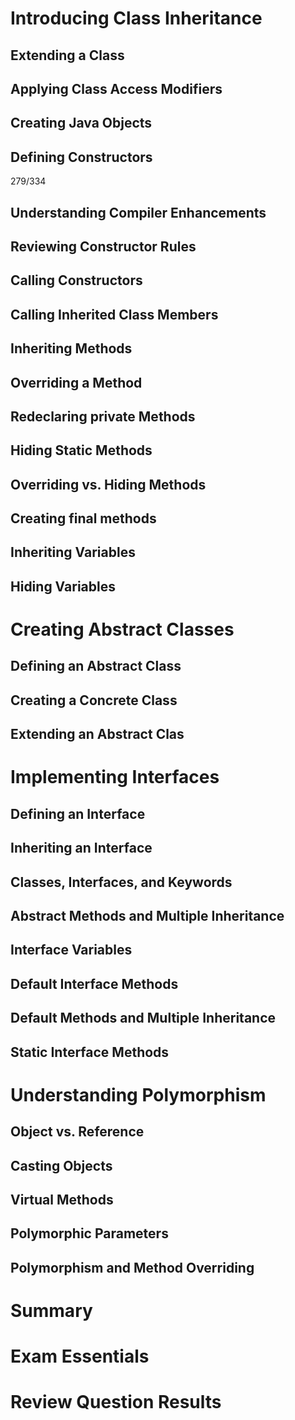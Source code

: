 # Introducing Class Inheritance

## Extending a Class

## Applying Class Access Modifiers

## Creating Java Objects

## Defining Constructors

279/334

## Understanding Compiler Enhancements

## Reviewing Constructor Rules

## Calling Constructors

## Calling Inherited Class Members

## Inheriting Methods

## Overriding a Method

## Redeclaring private Methods

## Hiding Static Methods

## Overriding vs. Hiding Methods

## Creating final methods

## Inheriting Variables

## Hiding Variables

# Creating Abstract Classes

## Defining an Abstract Class

## Creating a Concrete Class

## Extending an Abstract Clas

# Implementing Interfaces

## Defining an Interface

## Inheriting an Interface

## Classes, Interfaces, and Keywords

## Abstract Methods and Multiple Inheritance

## Interface Variables

## Default Interface Methods

## Default Methods and Multiple Inheritance

## Static Interface Methods

# Understanding Polymorphism

## Object vs. Reference

## Casting Objects

## Virtual Methods

## Polymorphic Parameters

## Polymorphism and Method Overriding

# Summary

# Exam Essentials

# Review Question Results

